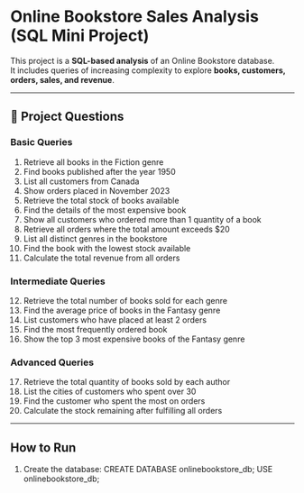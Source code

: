 #  Online Bookstore Sales Analysis (SQL Mini Project)

This project is a **SQL-based analysis** of an Online Bookstore database.  
It includes queries of increasing complexity to explore **books, customers, orders, sales, and revenue**.  


---

## 📝 Project Questions

###  Basic Queries
1. Retrieve all books in the Fiction genre  
2. Find books published after the year 1950  
3. List all customers from Canada
4. Show orders placed in November 2023  
5. Retrieve the total stock of books available  
6. Find the details of the most expensive book
7. Show all customers who ordered more than 1 quantity of a book  
8. Retrieve all orders where the total amount exceeds $20
9. List all distinct genres in the bookstore  
10. Find the book with the lowest stock available  
11. Calculate the total revenue from all orders  

###  Intermediate Queries
12. Retrieve the total number of books sold for each genre  
13. Find the average price of books in the Fantasy genre  
14. List customers who have placed at least 2 orders  
15. Find the most frequently ordered book  
16. Show the top 3 most expensive books of the Fantasy genre  

###  Advanced Queries
17. Retrieve the total quantity of books sold by each author  
18. List the cities of customers who spent over 30  
19. Find the customer who spent the most on orders  
20. Calculate the stock remaining after fulfilling all orders  

---

##  How to Run

1. Create the database:
   CREATE DATABASE onlinebookstore_db;
   USE onlinebookstore_db;
